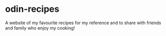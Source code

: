 # odin-recipes
A website of my favourite recipes for my reference and to share with friends and family who enjoy my cooking!
